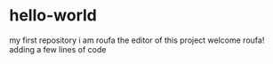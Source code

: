 # hello-world
my first repository
i am roufa the editor of this project
welcome roufa!
adding a few lines of code
